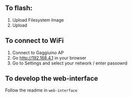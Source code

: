## To flash:

1. Upload Filesystem Image
2. Upload 

## To connect to WiFi
1. Connect to Gaggiuino AP
2. Go http://192.168.4.1 in your browser
3. Go to Settings and select your network / enter passowrd

## To develop the web-interface

Follow the readme in `web-interface`